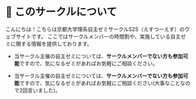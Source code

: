 # 👋 このサークルについて

こんにちは！こちらは京都大学理系自主ゼミサークルS2S（えすつーえす）のウェブサイトです。
ここではサークルメンバーの時間割や、実施している自主ゼミに関する情報を提供しております。

* 当サークル主催の自主ゼミについては、**サークルメンバーでない方も参加可能**ですので、気になるゼミがあればお気軽にご相談ください。

* 当サークル主催の自主ゼミについては、**サークルメンバーでない方も参加可能**ですので、気になるゼミがあればお気軽にご相談ください(大事なことなので2回言いました)。
